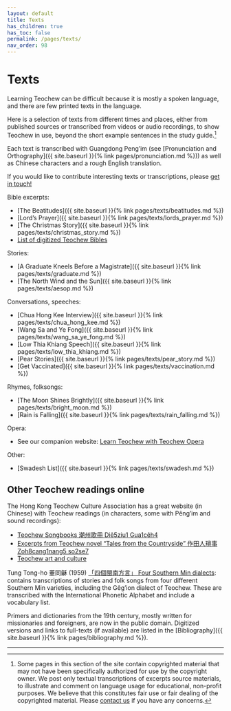 ```yaml
---
layout: default
title: Texts
has_children: true
has_toc: false
permalink: /pages/texts/
nav_order: 98
---
```


Texts
=====

Learning Teochew can be difficult because it is mostly a spoken language, and
there are few printed texts in the language.

Here is a selection of texts from different times and places, either from
published sources or transcribed from videos or audio recordings, to show
Teochew in use, beyond the short example sentences in the study guide.[^1]

Each text is transcribed with Guangdong Peng’im (see [Pronunciation and
Orthography]({{ site.baseurl }}{% link pages/pronunciation.md %})) as well as
Chinese characters and a rough English translation.

If you would like to contribute interesting texts or transcriptions, please [get
in touch!](https://forms.gle/igjwwiz2z2Dpr3SE6)

Bible excerpts:

 * [The Beatitudes]({{ site.baseurl }}{% link pages/texts/beatitudes.md %})
 * [Lord’s Prayer]({{ site.baseurl }}{% link pages/texts/lords_prayer.md %})
 * [The Christmas Story]({{ site.baseurl }}{% link pages/texts/christmas_story.md %})
 * [List of digitized Teochew Bibles](https://github.com/learn-teochew/tc-bibles)

Stories:

 * [A Graduate Kneels Before a Magistrate]({{ site.baseurl }}{% link pages/texts/graduate.md %})
 * [The North Wind and the Sun]({{ site.baseurl }}{% link pages/texts/aesop.md %})

Conversations, speeches:

 * [Chua Hong Kee Interview]({{ site.baseurl }}{% link pages/texts/chua_hong_kee.md %})
 * [Wang Sa and Ye Fong]({{ site.baseurl }}{% link pages/texts/wang_sa_ye_fong.md %})
 * [Low Thia Khiang Speech]({{ site.baseurl }}{% link pages/texts/low_thia_khiang.md %})
 * [Pear Stories]({{ site.baseurl }}{% link pages/texts/pear_story.md %})
 * [Get Vaccinated]({{ site.baseurl }}{% link pages/texts/vaccination.md %})

Rhymes, folksongs:

 * [The Moon Shines Brightly]({{ site.baseurl }}{% link pages/texts/bright_moon.md %})
 * [Rain is Falling]({{ site.baseurl }}{% link pages/texts/rain_falling.md %})

Opera:

 * See our companion website: [Learn Teochew with Teochew Opera](https://learn-teochew.github.io/tc-opera/)

Other:

 * [Swadesh List]({{ site.baseurl }}{% link pages/texts/swadesh.md %})


Other Teochew readings online
-----------------------------

The Hong Kong Teochew Culture Association has a great website (in Chinese) with
Teochew readings (in characters, some with Pêng’im and sound recordings):

 * [Teochew Songbooks 潮州歌冊 Diê5ziu1 Gua1cêh4](https://www.tc-culture.hk/songbook/index.html)
 * [Excerpts from Teochew novel “Tales from the Countryside” 作田人瑣事 Zoh8cang1nang5 so2se7](https://www.tc-culture.hk/farmer/index.html)
 * [Teochew art and culture](https://www.tc-culture.hk/art/index.html)

Tung Tong-ho 董同龢 (1959) [「四個閩南方言」 Four Southern Min
dialects](https://www2.ihp.sinica.edu.tw/file/4159uYkeDst.pdf): contains
transcriptions of stories and folk songs from four different Southern Min
varieties, including the Gêg’ion dialect of Teochew. These are transcribed with
the International Phonetic Alphabet and include a vocabulary list.

Primers and dictionaries from the 19th century, mostly written for missionaries
and foreigners, are now in the public domain. Digitized versions and links to
full-texts (if available) are listed in the [Bibliography]({{ site.baseurl }}{% link pages/bibliography.md %}).

<hr />

[^1]: Some pages in this section of the site contain copyrighted material that
  may not have been specifically authorized for use by the copyright owner. We
  post only textual transcriptions of excerpts source materials, to illustrate
  and comment on language usage for educational, non-profit purposes. We
  believe that this constitutes fair use or fair dealing of the copyrighted
  material. Please [contact us](https://forms.gle/igjwwiz2z2Dpr3SE6) if you
  have any concerns.
